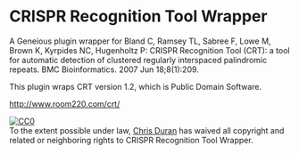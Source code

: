 CRISPR Recognition Tool Wrapper
===============================

A Geneious plugin wrapper for Bland C, Ramsey TL, Sabree F, Lowe M, Brown K, Kyrpides NC, Hugenholtz P:
CRISPR Recognition Tool (CRT): a tool for automatic detection of clustered regularly interspaced palindromic repeats.
BMC Bioinformatics. 2007 Jun 18;8(1):209.

This plugin wraps CRT version 1.2, which is Public Domain Software.

http://www.room220.com/crt/

<p xmlns:dct="http://purl.org/dc/terms/">
  <a rel="license"
     href="http://creativecommons.org/publicdomain/zero/1.0/">
    <img src="http://i.creativecommons.org/p/zero/1.0/88x31.png" style="border-style: none;" alt="CC0" />
  </a>
  <br />
  To the extent possible under law,
  <a rel="dct:publisher"
     href="http://chrisduran.co">
    <span property="dct:title">Chris Duran</span></a>
  has waived all copyright and related or neighboring rights to
  <span property="dct:title">CRISPR Recognition Tool Wrapper</span>.
</p>